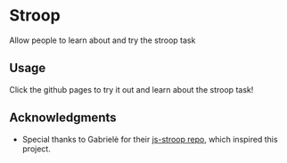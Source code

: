 # Stroop

Allow people to learn about and try the stroop task

## Usage

Click the github pages to try it out and learn about the stroop task!

## Acknowledgments

- Special thanks to Gabrielė for their [js-stroop repo](<[https://github.com/author/other-project](https://github.com/xonism/js-stroop/tree/main)>), which inspired this project.
